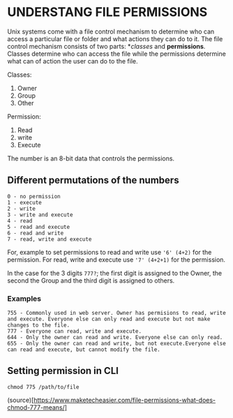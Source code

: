 # UNDERSTANG FILE PERMISSIONS
Unix systems come with a file control mechanism to determine who can access a particular file or folder and what actions they can do to it. The file control mechanism consists of two parts: **classes* and **permissions**. Classes determine who can access the file while the permissions determine what can of action the user can do to the file.  

Classes:  

1. Owner
2. Group
3. Other  

Permission:  

1. Read
2. write
3. Execute

The number is an 8-bit data that controls the permissions.  


## Different permutations of the numbers
```
0 - no permission
1 - execute
2 - write
3 - write and execute
4 - read
5 - read and execute
6 - read and write
7 - read, write and execute  
```

For, example to set permissions to read and write use `'6' (4+2)` for the permission. For read, write and execute use `'7' (4+2+1)` for the permission.  

In the case for the 3 digits `777?`; the first digit is assigned to the Owner, the second the Group and the third digit is assigned to others.  

### Examples

```
755 - Commonly used in web server. Owner has permisions to read, write and execute. Everyone else can only read and execute but not make changes to the file.
777 - Everyone can read, write and execute.
644 - Only the owner can read and write. Everyone else can only read.
655 - Only the owner can read and write, but not execute.Everyone else can read and execute, but cannot modify the file.
```

## Setting permission in CLI
`chmod 775 /path/to/file`

(source)[https://www.maketecheasier.com/file-permissions-what-does-chmod-777-means/]
